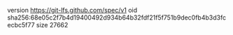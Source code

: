 version https://git-lfs.github.com/spec/v1
oid sha256:68e05c2f7b4d19400492d934b64b32fdf21f5f751b9dec0fb4b3d3fcecbc5f77
size 27662
